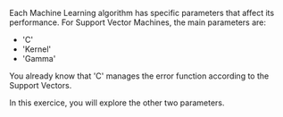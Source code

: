 Each Machine Learning algorithm has specific parameters that affect its performance. For Support Vector Machines, the main parameters are:
- 'C'
- 'Kernel'
- 'Gamma'

You already know that 'C' manages the error function according to the Support Vectors.

In this exercice, you will explore the other two parameters.
